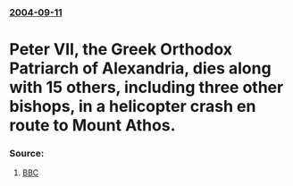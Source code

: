### [2004-09-11](/news/2004/09/11/index.md)

#  Peter&nbsp;VII, the Greek Orthodox Patriarch of Alexandria, dies along with 15 others, including three other bishops, in a helicopter crash en route to Mount Athos. 




### Source:

1. [BBC](http://news.bbc.co.uk/2/hi/europe/3647624.stm)
